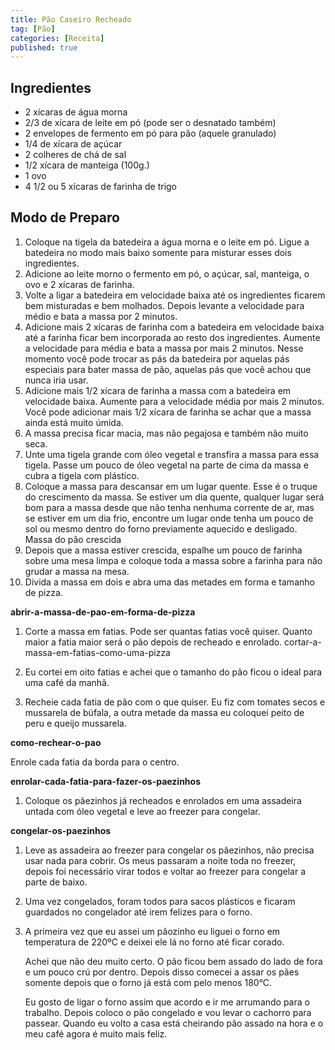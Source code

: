 ```yaml
---
title: Pão Caseiro Recheado
tag: [Pão]
categories: [Receita]
published: true
---
```

## Ingredientes

- 2 xícaras de água morna
- 2/3 de xícara de leite em pó (pode ser o desnatado também)
- 2 envelopes de fermento em pó para pão (aquele granulado)
- 1/4 de xícara de açúcar
- 2 colheres de chá de sal
- 1/2 xícara de manteiga (100g.)
- 1 ovo
- 4 1/2 ou 5 xícaras de farinha de trigo

## Modo de Preparo

1. Coloque na tigela da batedeira a água morna e o leite em pó. Ligue a batedeira no modo mais baixo somente para misturar esses dois ingredientes.
1. Adicione ao leite morno o fermento em pó, o açúcar, sal, manteiga, o ovo e 2 xícaras de farinha.
1. Volte a ligar a batedeira em velocidade baixa até os ingredientes ficarem bem misturadas e bem molhados. Depois levante a velocidade para médio e bata a massa por 2 minutos.
1. Adicione mais 2 xícaras de farinha com a batedeira em velocidade baixa até a farinha ficar bem incorporada ao resto dos ingredientes. Aumente a velocidade para média e bata a massa por mais 2 minutos. Nesse momento você pode trocar as pás da batedeira por aquelas pás especiais para bater massa de pão, aquelas pás que você achou que nunca iria usar.
1. Adicione mais 1/2 xícara de farinha a massa com a batedeira em velocidade baixa. Aumente para a velocidade média por mais 2 minutos. Você pode adicionar mais 1/2 xícara de farinha se achar que a massa ainda está muito úmida.
1. A massa precisa ficar macia, mas não pegajosa e também não muito seca.
1. Unte uma tigela grande com óleo vegetal e transfira a massa para essa tigela. Passe um pouco de óleo vegetal na parte de cima da massa e cubra a tigela com plástico.
1. Coloque a massa para descansar em um lugar quente. Esse é o truque do crescimento da massa. Se estiver um dia quente, qualquer lugar será bom para a massa desde que não tenha nenhuma corrente de ar, mas se estiver em um dia frio, encontre um lugar onde tenha um pouco de sol ou mesmo dentro do forno previamente aquecido e desligado.
    Massa do pão crescida
1. Depois que a massa estiver crescida, espalhe um pouco de farinha sobre uma mesa limpa e coloque toda a massa sobre a farinha para não grudar a massa na mesa.
1. Divida a massa em dois e abra uma das metades em forma e tamanho de pizza.

**abrir-a-massa-de-pao-em-forma-de-pizza**

1. Corte a massa em fatias. Pode ser quantas fatias você quiser. Quanto maior a fatia maior será o pão depois de recheado e enrolado.
cortar-a-massa-em-fatias-como-uma-pizza

1. Eu cortei em oito fatias e achei que o tamanho do pão ficou o ideal para uma café da manhã.

1. Recheie cada fatia de pão com o que quiser. Eu fiz com tomates secos e mussarela de búfala, a outra metade da massa eu coloquei peito de peru e queijo mussarela.

**como-rechear-o-pao**

Enrole cada fatia da borda para o centro.

**enrolar-cada-fatia-para-fazer-os-paezinhos**

1. Coloque os pãezinhos já recheados e enrolados em uma assadeira untada com óleo vegetal e leve ao freezer para congelar.

**congelar-os-paezinhos**

1. Leve as assadeira ao freezer para congelar os pãezinhos, não precisa usar nada para cobrir. Os meus passaram a noite toda no freezer, depois foi necessário virar todos e voltar ao freezer para congelar a parte de baixo.
1. Uma vez congelados, foram todos para sacos plásticos e ficaram guardados no congelador até irem felizes para o forno.
1. A primeira vez que eu assei um pãozinho eu liguei o forno em temperatura de 220ºC e deixei ele lá no forno até ficar corado.

    Achei que não deu muito certo. O pão ficou bem assado do lado de fora e um pouco crú por dentro. Depois disso comecei a assar os pães somente depois que o forno já está com pelo menos 180°C.

    Eu gosto de ligar o forno assim que acordo e ir me arrumando para o trabalho. Depois coloco o pão congelado e vou levar o cachorro para passear. Quando eu volto a casa está cheirando pão assado na hora e o meu café agora é muito mais feliz.